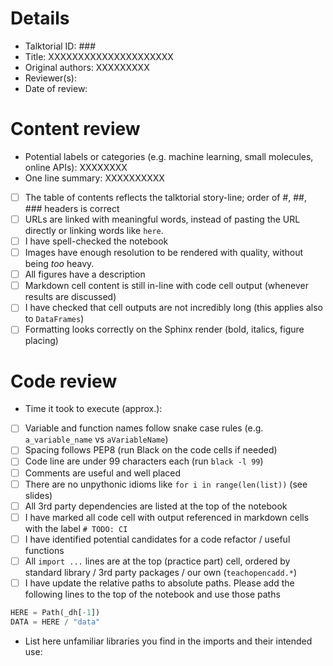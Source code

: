 <!-- Talktorial review template -->
<!-- Thank you very much for helping us improve TeachOpenCADD! -->

# Details

* Talktorial ID: ###
* Title: XXXXXXXXXXXXXXXXXXXXX
* Original authors: XXXXXXXXX
* Reviewer(s):
* Date of review:

# Content review

* Potential labels or categories (e.g. machine learning, small molecules, online APIs): XXXXXXXX
* One line summary: XXXXXXXXXX
* [ ] The table of contents reflects the talktorial story-line; order of #, ##, ### headers is correct
* [ ] URLs are linked with meaningful words, instead of pasting the URL directly or linking words like `here`.
* [ ] I have spell-checked the notebook
* [ ] Images have enough resolution to be rendered with quality, without being _too_ heavy.
* [ ] All figures have a description
* [ ] Markdown cell content is still in-line with code cell output (whenever results are discussed)
* [ ] I have checked that cell outputs are not incredibly long (this applies also to `DataFrames`)
* [ ] Formatting looks correctly on the Sphinx render (bold, italics, figure placing)

# Code review

* Time it took to execute (approx.):
* [ ] Variable and function names follow snake case rules (e.g. `a_variable_name` vs `aVariableName`)
* [ ] Spacing follows PEP8 (run Black on the code cells if needed)
* [ ] Code line are under 99 characters each (run `black -l 99`)
* [ ] Comments are useful and well placed
* [ ] There are no unpythonic idioms like `for i in range(len(list))` (see slides)
* [ ] All 3rd party dependencies are listed at the top of the notebook
* [ ] I have marked all code cell with output referenced in markdown cells with the label `# TODO: CI`
* [ ] I have identified potential candidates for a code refactor / useful functions
* [ ] All `import ...` lines are at the top (practice part) cell, ordered by standard library / 3rd party packages / our own (`teachopencadd.*`)
* [ ] I have update the relative paths to absolute paths.
Please add the following lines to the top of the notebook and use those paths

```python
HERE = Path(_dh[-1])
DATA = HERE / "data"
```

* List here unfamiliar libraries you find in the imports and their intended use: